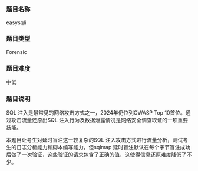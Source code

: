 ### 题目名称

easysqli 

### 题目类型

Forensic

### 题目难度

中低

### 题目说明

SQL 注入是最常见的网络攻击方式之一，2024年仍位列OWASP Top 10首位。通过攻击流量还原出SQL 注入行为及数据泄露情况是网络安全调查取证的一项重要技能。

本题目让考生对延时盲注这一较复杂的SQL 注入攻击方式进行流量分析，测试考生的日志分析能力和脚本编写能力，但sqlmap 延时盲注默认在每个字节盲注成功后做了一次验证，这些验证的请求包含了正确的值，这使得信息还原难度降低了不少。